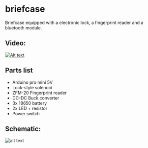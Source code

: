 # briefcase
Briefcase equipped with a electronic lock, a fingerprint reader and a bluetooth module.


## Video:
[![Alt text](https://img.youtube.com/vi/XIz2tcNXr8w/0.jpg)](https://www.youtube.com/watch?v=XIz2tcNXr8w)

## Parts list
* Arduino pro mini 5V
* Lock-style solenoid
* ZFM-20 Fingerprint reader
* DC-DC Buck converter
* 3x 18650 battery
* 2x LED + resistor
* Power switch

## Schematic:
![alt text](https://moreillon.duckdns.org/projects/images/fingerprint_briefcase_schem.png)
